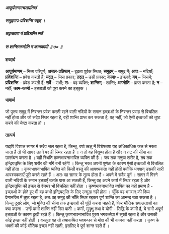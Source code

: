 ##### आपूर्यमाणमचलप्रतिष्ठं
##### समुद्रमापः प्रविशन्ति यद्वत् ।
##### तद्वत्कामा यं प्रविशन्ति सर्वे
##### स शान्तिमाप्नोति न कामकामी ॥ ७० ॥

#### शब्दार्थ

**आपूर्यमाणम्** – नित्य परिपूर्ण; **अचल-प्रतिष्ठम्** – दृढ़ता पूर्वक स्थित; **समुद्रम्** – समुद्र में; **आपः** – नदियाँ; **प्रविशन्ति** – प्रवेश करती हैं; **यद्वत्** – जिस  प्रकार; **तद्वत्** – उसी प्रकार; **कामाः** – इच्छाएँ; **यम्** – जिसमें; **प्रविशन्ति** – प्रवेश करती हैं; **सर्वे** – सभी; **सः** – वह व्यक्ति; **शान्तिम्** – शान्ति; **आप्नोति** – प्राप्त करता है; **न** – नहीं; **काम-कामी** – इच्छाओं को पूरा करने का  इच्छुक ।

#### भावार्थ

जो पुरुष समुद्र में निरन्तर प्रवेश करती रहने वाली नदियों के समान इच्छाओं के निरन्तर प्रवाह से विचलित नहीं होता और जो सदैव स्थिर रहता है, वही शान्ति प्राप्त कर सकता है, वह नहीं, जो ऐसी इच्छाओं को तुष्ट करने की चेष्टा करता हो ।

#### तात्पर्य

यद्यपि विशाल सागर में सदैव जल रहता है, किन्तु, वर्षा ऋतु में विशेषतया यह अधिकाधिक जल से भरता जाता है तो भी सागर उतने पर ही स्थिर रहता है । न तो वह विक्षुब्ध होता है और न तट की सीमा का उल्लंघन करता है । यही स्थिति कृष्णभावनाभावित व्यक्ति की है । जब तक मनुष्य शरीर है, तब तक इन्द्रियतृप्ति के लिए शरीर की माँगें बनी रहेंगी । किन्तु भक्त अपनी पूर्णता के कारण ऐसी इच्छाओं से विचलित नहीं होता । कृष्णभावनाभावित व्यक्ति को किसी वस्तु की आवश्यकता नहीं होती क्योंकि भगवान् उसकी सारी आवश्यकताएँ पूरी करते रहते हैं । अतः वह सागर के तुल्य होता है - अपने में सदैव पूर्ण । सागर में गिरने वाली नदियों के समान इच्छाएँ उसके पास आ सकती हैं, किन्तु वह अपने कार्य में स्थिर रहता है और इन्द्रियतृप्ति की इच्छा से रंचभर भी विचलित नहीं होता । कृष्णभावनाभावित व्यक्ति का यही प्रमाण है - इच्छाओं के होते हुए भी वह कभी इन्द्रियतृप्ति के लिए उन्मुख नहीं होता । चूँकि वह भगवान् की दिव्य प्रेमाभक्ति में तुष्ट रहता है, अतः वह समुद्र की भाँति स्थिर रहकर पूर्ण शान्ति का आनन्द उठा सकता है । किन्तु दूसरे लोग, जो मुक्ति की सीमा तक इच्छाओं की पूर्ति करना चाहते हैं, फिर भौतिक सफलताओं का क्या कहना - उन्हें कभी शान्ति नहीं मिल पाती । कर्मी, मुमुक्षु तथा वे योगी - सिद्धि के कामी हैं, ये सभी अपूर्ण इच्छाओं के कारण दुखी रहते हैं । किन्तु कृष्णभावनाभावित पुरुष भगवत्सेवा में सुखी रहता है और उसकी कोई इच्छा नहीं होती । वस्तुतः वह तो तथाकथित भवबन्धन से मोक्ष की भी कामना नहीं करता । कृष्ण के भक्तों की कोई भौतिक इच्छा नहीं रहती, इसलिए वे पूर्ण शान्त रहते हैं ।
